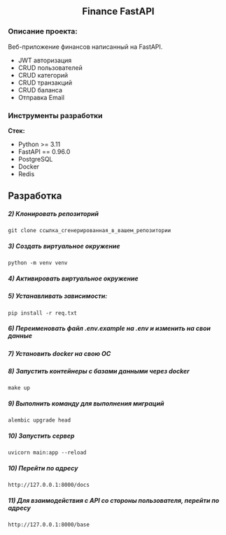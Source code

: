 <h2 align="center">Finance FastAPI</h2>


### Описание проекта:
Веб-приложение финансов написанный на FastAPI.
- JWT авторизация
- CRUD пользователей
- CRUD категорий
- CRUD транзакций
- CRUD баланса
- Отправка Email

### Инструменты разработки

**Стек:**
- Python >= 3.11
- FastAPI == 0.96.0
- PostgreSQL
- Docker
- Redis

## Разработка

##### 2) Клонировать репозиторий

    git clone ссылка_сгенерированная_в_вашем_репозитории

##### 3) Создать виртуальное окружение

    python -m venv venv

##### 4) Активировать виртуальное окружение


##### 5) Устанавливать зависимости:

    pip install -r req.txt

##### 6) Переименовать файл .env.example на .env и изменить на свои данные

##### 7) Установить docker на свою ОС

##### 8) Запустить контейнеры с базами данными через docker

    make up

##### 9) Выполнить команду для выполнения миграций

    alembic upgrade head

##### 10) Запустить сервер

    uvicorn main:app --reload

##### 10) Перейти по адресу

    http://127.0.0.1:8000/docs

##### 11) Для взаимодействия с API со стороны пользователя, перейти по адресу

    http://127.0.0.1:8000/base


